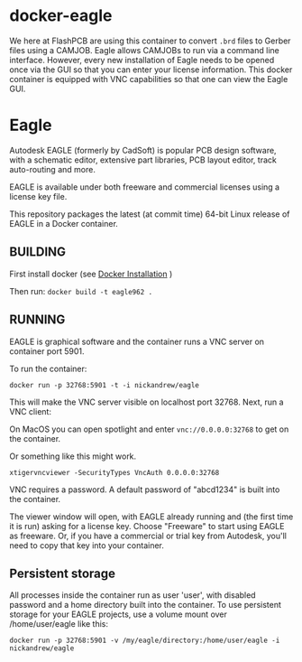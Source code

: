 # docker-eagle

We here at FlashPCB are using this container to convert `.brd` files to Gerber files using a CAMJOB. Eagle allows CAMJOBs to run via a command line interface. However, every new installation of Eagle needs to be opened once via the GUI so that you can enter your license information. This docker container is equipped with VNC capabilities so that one can view the Eagle GUI.

# Eagle

Autodesk EAGLE (formerly by CadSoft) is popular PCB design software, with a schematic editor, extensive part libraries, PCB layout editor, track auto-routing and more.

EAGLE is available under both freeware and commercial licenses using a license key file.

This repository packages the latest (at commit time) 64-bit Linux release of EAGLE in a Docker container.

## BUILDING

First install docker (see [Docker Installation](http://docs.docker.com/installation/) )

Then run: `docker build -t eagle962 .`

## RUNNING

EAGLE is graphical software and the container runs a VNC server on container port 5901.

To run the container:

   ```docker run -p 32768:5901 -t -i nickandrew/eagle```

This will make the VNC server visible on localhost port 32768. Next, run a VNC client:

On MacOS you can open spotlight and enter `vnc://0.0.0.0:32768` to get on the container.

Or something like this might work.
```
xtigervncviewer -SecurityTypes VncAuth 0.0.0.0:32768
```

VNC requires a password. A default password of "abcd1234" is built into the container.

The viewer window will open, with EAGLE already running and (the first time it is run) asking for a license key. Choose "Freeware" to start using EAGLE as freeware. Or, if you have a commercial or trial key from Autodesk, you'll need to copy that key into your container.

## Persistent storage

All processes inside the container run as user 'user', with disabled password and a home directory built into the container. To use persistent storage for your EAGLE projects, use a volume mount over /home/user/eagle like this:

   ```docker run -p 32768:5901 -v /my/eagle/directory:/home/user/eagle -i nickandrew/eagle```
